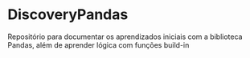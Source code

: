 # DiscoveryPandas
Repositório para documentar os aprendizados iniciais com a biblioteca Pandas, além de aprender lógica com funções build-in
